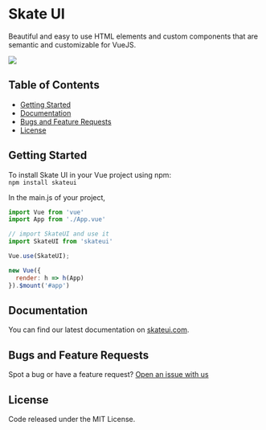 # Skate UI

Beautiful and easy to use HTML elements and custom components that are semantic and customizable for VueJS.

![](https://img.shields.io/npm/v/skateui?color=green&label=version)

## Table of Contents

* [Getting Started](#getting-started)
* [Documentation](#documentation)
* [Bugs and Feature Requests](#bugs-and-feature-requests)
* [License](#license)

## Getting Started

To install Skate UI in your Vue project using npm: \
`npm install skateui`

In the main.js of your project,

```javascript
import Vue from 'vue'
import App from './App.vue'

// import SkateUI and use it
import SkateUI from 'skateui'

Vue.use(SkateUI);

new Vue({
  render: h => h(App)
}).$mount('#app')
```

## Documentation

You can find our latest documentation on [skateui.com](https://skateui.com/doc/install).

## Bugs and Feature Requests

Spot a bug or have a feature request? [Open an issue with us](https://github.com/broadwayinc/skateui/issues/new)

## License

Code released under the MIT License.